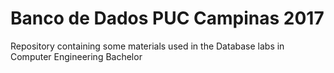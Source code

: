 # Banco de Dados PUC Campinas 2017

Repository containing some materials used in the Database labs in Computer Engineering Bachelor
